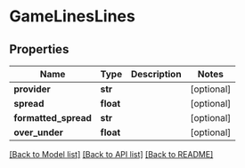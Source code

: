 # GameLinesLines

## Properties
Name | Type | Description | Notes
------------ | ------------- | ------------- | -------------
**provider** | **str** |  | [optional] 
**spread** | **float** |  | [optional] 
**formatted_spread** | **str** |  | [optional] 
**over_under** | **float** |  | [optional] 

[[Back to Model list]](../README.md#documentation-for-models) [[Back to API list]](../README.md#documentation-for-api-endpoints) [[Back to README]](../README.md)


